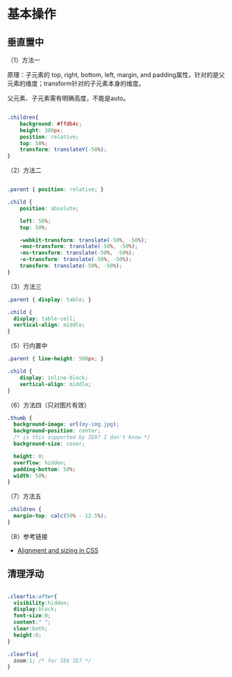 # 基本操作

## 垂直置中

（1）方法一

原理：子元素的 top, right, bottom, left, margin, and padding属性，针对的是父元素的维度；transform针对的子元素本身的维度。

父元素、子元素需有明确高度，不能是auto。

```css

.children{
	background: #ffdb4c;
	height: 300px;
	position: relative;
	top: 50%;
	transform: translateY(-50%);
}

```

（2）方法二

```css

.parent { position: relative; }

.child {
    position: absolute;

    left: 50%;
    top: 50%;

    -webkit-transform: translate(-50%, -50%);
    -moz-transform: translate(-50%, -50%);
    -ms-transform: translate(-50%, -50%);
    -o-transform: translate(-50%, -50%);
    transform: translate(-50%, -50%);
}

```

（3）方法三

```css
.parent { display: table; }

.child {
  display: table-cell;
  vertical-align: middle;
}
```

（5）行内置中

```css
.parent { line-height: 500px; }

.child {
    display: inline-block;
    vertical-align: middle;
}
```

（6）方法四（只对图片有效）

```css
.thumb {
  background-image: url(my-img.jpg);
  background-position: center;
  /* is this supported by IE8? I don't know */
  background-size: cover;

  height: 0;
  overflow: hidden;
  padding-bottom: 50%;
  width: 50%;
}
```

（7）方法五

```css
.children {
  margin-top: calc(50% - 12.5%);
}
```

（8）参考链接

- [Alignment and sizing in CSS](https://github.com/timseverien/timseverien.github.io/blob/master/_posts/2013-11-25-css-alignment-and-sizing.md)

## 清理浮动

```css

.clearfix:after{
  visibility:hidden;
  display:block;
  font-size:0;
  content:" ";
  clear:both;
  height:0;
}

.clearfix{
  zoom:1; /* for IE6 IE7 */
}

```

